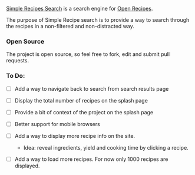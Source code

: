 [Simple Recipes Search](http://www.simplerecipesearch.com/) is a search engine for [Open Recipes](http://openrecip.es/).

The purpose of Simple Recipe search is to provide a way to search through the recipes in a non-filtered and non-distracted way.

### Open Source

The project is open source, so feel free to fork, edit and submit pull requests.

### To Do:

* [ ] Add a way to navigate back to search from search results page
* [ ] Display the total number of recipes on the splash page
* [ ] Provide a bit of context of the project on the splash page
* [ ] Better support for mobile browsers
* [ ] Add a way to display more recipe info on the site.
  * Idea: reveal ingredients, yield and cooking time by clicking a recipe.
* [ ] Add a way to load more recipes. For now only 1000 recipes are displayed.

